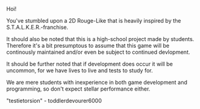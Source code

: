 Hoi!

You've stumbled upon a 2D Rouge-Like that is heavily inspired by the S.T.A.L.K.E.R.-franchise.

It should also be noted that this is a high-school project made by students. Therefore it's a bit presumptous to assume that this game will be continously maintained and/or even be subject to continued devlopment.

It should be further noted that if development does occur it will be uncommon, for we have lives to live and tests to study for.

We are mere students with inexperience in both game development and programming, so don't expect stellar performance either.

"testietorsion" - toddlerdevourer6000
